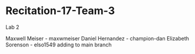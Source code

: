 # Recitation-17-Team-3
Lab 2 

Maxwell Meiser - maxwmeiser 
Daniel Hernandez - champion-dan 
Elizabeth Sorenson - elso1549
adding to main branch
